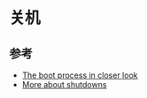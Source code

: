 # 关机

## 参考

* [The boot process in closer look](https://www.tldp.org/LDP/sag/html/boot-process.html)
* [More about shutdowns](https://www.tldp.org/LDP/sag/html/shutdown.html)
